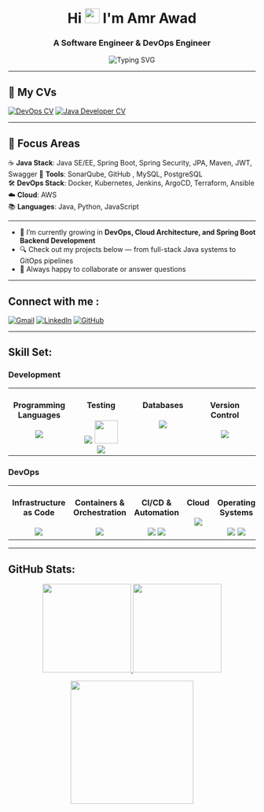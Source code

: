 <h1 align="center">Hi <img src="https://media.giphy.com/media/hvRJCLFzcasrR4ia7z/giphy.gif" width="30"> I'm Amr Awad</h1>
<h3 align="center">A Software Engineer & DevOps Engineer</h3>

<p align="center">
  <img src="https://readme-typing-svg.herokuapp.com/?lines=Software%20Engineer%7CDevOps%20Engineer%20;Java%20Spring%20Boot%20%7C%20SQL%20%7C%20Testing%20;Cloud%20Computing%20%7C%20CI/CD%20Pipelines;Kubernetes%20%7C%20AWS%20%7C%20Infrastructure%20as%20a%20Code&font=Fira+Code&center=true&width=700&height=45&color=36BCF7FF&vCenter=true&size=25" alt="Typing SVG" />
</p>

---

## 🧾 My CVs
[![DevOps CV](https://img.shields.io/badge/-DevOps_CV-blue?style=for-the-badge)](./Amr_Mourad_DevOps_CV.pdf)
[![Java Developer CV](https://img.shields.io/badge/-Java_Developer_CV-green?style=for-the-badge)](./Amr_Mourad_Java_CV.pdf)

---

## 🚀 Focus Areas

☕ **Java Stack**: Java SE/EE, Spring Boot, Spring Security, JPA, Maven, JWT, Swagger 
🧪 **Tools**: SonarQube, GitHub , MySQL, PostgreSQL  
🛠 **DevOps Stack**: Docker, Kubernetes, Jenkins, ArgoCD, Terraform, Ansible  
☁️ **Cloud**: AWS  
📚 **Languages**: Java, Python, JavaScript

---

- 🌱 I’m currently growing in **DevOps, Cloud Architecture, and Spring Boot Backend Development**
- 🔍 Check out my projects below — from full-stack Java systems to GitOps pipelines
- 💬 Always happy to collaborate or answer questions

---

## Connect with me :
[![Gmail](https://img.shields.io/badge/-Gmail-D14836?style=flat&logo=gmail&logoColor=white)](mailto:amrmouradawad@gmail.com)
[![LinkedIn](https://img.shields.io/badge/-LinkedIn-0077B5?style=flat&logo=linkedin&logoColor=white)](https://www.linkedin.com/in/amr-awad-007741216/)
[![GitHub](https://img.shields.io/badge/-GitHub-181717?style=flat&logo=github&logoColor=white)](https://github.com/Amr-Awad/)

---

## Skill Set:
<table width="150%"><tr width=100%>

### Development
<td valign="top" width="25%">
<div align="center">  

#### Programming Languages  
<img src="https://skillicons.dev/icons?i=java,python,javascript" /> 
</div>

</td><td valign="top" width="25%">
<div align="center"> 

#### Testing
<img src="https://skillicons.dev/icons?i=selenium" /> 
     <img src="https://icon.icepanel.io/Technology/svg/JUnit.svg" width="47" /> 
     <br>
     <img src="https://img.shields.io/badge/SonarQube-4E9BCD?logo=sonarqube&logoColor=white" />
</div>

</td><td valign="top" width="25%">

<div align="center">  

#### Databases  
<img src="https://skillicons.dev/icons?i=mysql,postgresql" /> 
</div>

</td><td valign="top" width="25%">

<div align="center">

#### Version Control

<img src="https://skillicons.dev/icons?i=git,github" /> 
</div>

</td></tr>
</table>


<table width="100%"><tr>
  
### DevOps
<td valign="top" width="20%">
<div align="center">  

#### Infrastructure as Code

<img src="https://skillicons.dev/icons?i=terraform,ansible" /> 
</div>

</td><td valign="top" width="20%">

<div align="center">  

#### Containers & Orchestration  
<img src="https://skillicons.dev/icons?i=docker,kubernetes"/> 
</div>

</td><td valign="top" width="20%">

<div align="center"> 

#### CI/CD & Automation  

<img src="https://skillicons.dev/icons?i=jenkins" /> 
        <img src="https://img.shields.io/badge/ArgoCD-FF4F8B.svg?logo=argo&logoColor=white" />
</div>

</td><td valign="top" width="20%">

<div align="center">  

#### Cloud  

<img src="https://skillicons.dev/icons?i=aws" /> 
</div>


</td><td valign="top" width="20%">

<div align="center"> 

#### Operating Systems  

<img src="https://skillicons.dev/icons?i=ubuntu" /> 
     <img src="https://skillicons.dev/icons?i=redhat" /> 
</div>

</td></tr>
</table>

---

## GitHub Stats:
<p align="center">
    <a href="https://github.com/Amr-Awad/">
        <img height="180em" src="https://github-readme-stats.vercel.app/api?username=Amr-Awad&show_icons=true&theme=onedark&include_all_commits=true&count_private=true&hide_border=true"/>
        <img height="180em" src="https://github-readme-stats.vercel.app/api/top-langs/?username=Amr-Awad&langs_count=8&layout=compact&theme=onedark&hide_border=true" />
    </a>
</p>

<!-- Activity Graph -->
<p align="center">
  <a href="https://github.com/Amr-Awad">
    <img height=250 src="https://github-readme-activity-graph.vercel.app/graph?username=Amr-Awad&bg_color=282c34&color=FDFD96&line=FDFD96&point=FFFFFF&area_color=79FE96&border_radius=24.5&title_color=FDFD96&border_radius=20px"/>

 

